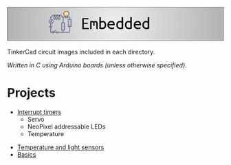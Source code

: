 ![Embedded projects](heading_embedded.png)

TinkerCad circuit images included in each directory.

*Written in C using Arduino boards (unless otherwise specified).*

# Projects

* [Interrupt timers](Interrupt_timers/README.md)
  * Servo
  * NeoPixel addressable LEDs
  * Temperature

<p>

* [Temperature and light sensors](Temperature_light_sensors/README.md)
* [Basics](Basic/README.md)
